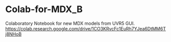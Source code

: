 # Colab-for-MDX_B
Colaboratory Notebook for new MDX models from UVR5 GUI. 
https://colab.research.google.com/drive/1CO3KRvcFc1EuRh7YJea6DtMM6Tj8NHoB
